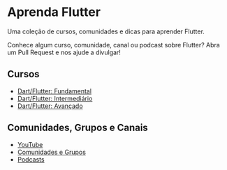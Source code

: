 # Aprenda Flutter

Uma coleção de cursos, comunidades e dicas para aprender Flutter.

Conhece algum curso, comunidade, canal ou podcast sobre Flutter? Abra um Pull Request e nos ajude a divulgar!

## Cursos

- [Dart/Flutter: Fundamental](FUNDAMENTALS.md)
- [Dart/Flutter: Intermediário](INTERMEDIATE.md)
- [Dart/Flutter: Avançado](ADVANCED.dart)

## Comunidades, Grupos e Canais

- [YouTube](YOUTUBE.md)
- [Comunidades e Grupos](COMMUNITIES.md)
- [Podcasts](PODCASTS.md)
